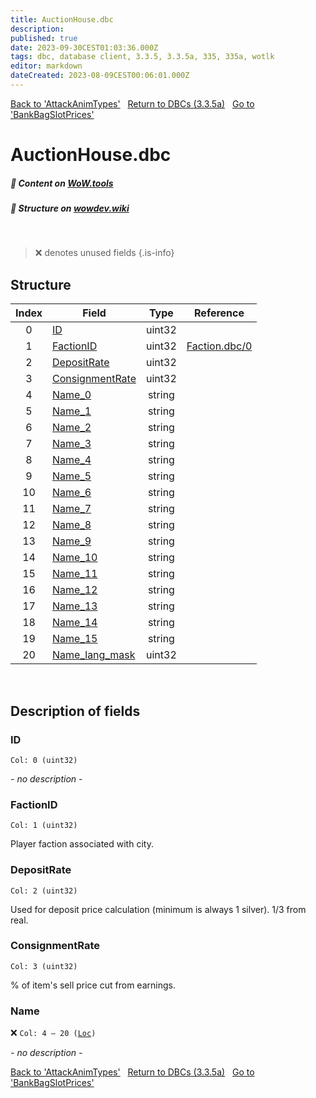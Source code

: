 ```yaml
---
title: AuctionHouse.dbc
description:
published: true
date: 2023-09-30CEST01:03:36.000Z
tags: dbc, database client, 3.3.5, 3.3.5a, 335, 335a, wotlk
editor: markdown
dateCreated: 2023-08-09CEST00:06:01.000Z
---
```

<a href="https://trinitycore.info/files/DBC/335/attackanimtypes" class="mt-5 v-btn v-btn--depressed v-btn--flat v-btn--outlined theme--light v-size--default darkblue--text text--lighten-3"><span class="v-btn__content"><i aria-hidden="true" class="v-icon notranslate v-icon--left mdi mdi-arrow-left theme--light"></i><span>Back to 'AttackAnimTypes'</span></span></a>&nbsp;&nbsp;&nbsp;<a href="https://trinitycore.info/files/DBC/335/home" class="mt-5 v-btn v-btn--depressed v-btn--flat v-btn--outlined theme--light v-size--default darkblue--text text--lighten-3"><span class="v-btn__content"><i aria-hidden="true" class="v-icon notranslate v-icon--left mdi mdi-home-outline theme--light"></i><span>Return to DBCs (3.3.5a)</span></span></a>&nbsp;&nbsp;&nbsp;<a href="https://trinitycore.info/files/DBC/335/bankbagslotprices" class="mt-5 v-btn v-btn--depressed v-btn--flat v-btn--outlined theme--light v-size--default darkblue--text text--lighten-3"><span class="v-btn__content"><span>Go to 'BankBagSlotPrices'</span><i aria-hidden="true" class="v-icon notranslate v-icon--right mdi mdi-arrow-right theme--light"></i></span></a>

# AuctionHouse.dbc
##### :open_book: Content on [WoW.tools](https://wow.tools/dbc/?dbc=auctionhouse&build=3.3.5.12340)
##### :pencil: Structure on [wowdev.wiki](https://wowdev.wiki/DB/AuctionHouse)
&nbsp;

> :x: denotes unused fields
{.is-info}


## Structure

| Index | Field | Type | Reference |
| :---: | --- | :---: | --- |
| 0 | [ID](#id) | uint32 |  |
| 1 | [FactionID](#factionid) | uint32 | [Faction.dbc/0](/files/DBC/335/faction#id) |
| 2 | [DepositRate](#depositrate) | uint32 |  |
| 3 | [ConsignmentRate](#consignmentrate) | uint32 |  |
| 4 | [Name_0](#name) | string |  |
| 5 | [Name_1](#name) | string |  |
| 6 | [Name_2](#name) | string |  |
| 7 | [Name_3](#name) | string |  |
| 8 | [Name_4](#name) | string |  |
| 9 | [Name_5](#name) | string |  |
| 10 | [Name_6](#name) | string |  |
| 11 | [Name_7](#name) | string |  |
| 12 | [Name_8](#name) | string |  |
| 13 | [Name_9](#name) | string |  |
| 14 | [Name_10](#name) | string |  |
| 15 | [Name_11](#name) | string |  |
| 16 | [Name_12](#name) | string |  |
| 17 | [Name_13](#name) | string |  |
| 18 | [Name_14](#name) | string |  |
| 19 | [Name_15](#name) | string |  |
| 20 | [Name_lang_mask](#name) | uint32 |  |
&nbsp;
## Description of fields

### ID
<code>Col: 0 (uint32)</code>

*- no description -*
&nbsp;

### FactionID
<code>Col: 1 (uint32)</code>

Player faction associated with city.
&nbsp;

### DepositRate
<code>Col: 2 (uint32)</code>

Used for deposit price calculation (minimum is always 1 silver). 1/3 from real.
&nbsp;

### ConsignmentRate
<code>Col: 3 (uint32)</code>

% of item's sell price cut from earnings.
&nbsp;

### Name
:x: <code>Col: 4 &ndash; 20 ([Loc](/how-to/localization))</code>

*- no description -*
&nbsp;

<a href="https://trinitycore.info/files/DBC/335/attackanimtypes" class="mt-5 v-btn v-btn--depressed v-btn--flat v-btn--outlined theme--light v-size--default darkblue--text text--lighten-3"><span class="v-btn__content"><i aria-hidden="true" class="v-icon notranslate v-icon--left mdi mdi-arrow-left theme--light"></i><span>Back to 'AttackAnimTypes'</span></span></a>&nbsp;&nbsp;&nbsp;<a href="https://trinitycore.info/files/DBC/335/home" class="mt-5 v-btn v-btn--depressed v-btn--flat v-btn--outlined theme--light v-size--default darkblue--text text--lighten-3"><span class="v-btn__content"><i aria-hidden="true" class="v-icon notranslate v-icon--left mdi mdi-home-outline theme--light"></i><span>Return to DBCs (3.3.5a)</span></span></a>&nbsp;&nbsp;&nbsp;<a href="https://trinitycore.info/files/DBC/335/bankbagslotprices" class="mt-5 v-btn v-btn--depressed v-btn--flat v-btn--outlined theme--light v-size--default darkblue--text text--lighten-3"><span class="v-btn__content"><span>Go to 'BankBagSlotPrices'</span><i aria-hidden="true" class="v-icon notranslate v-icon--right mdi mdi-arrow-right theme--light"></i></span></a>
